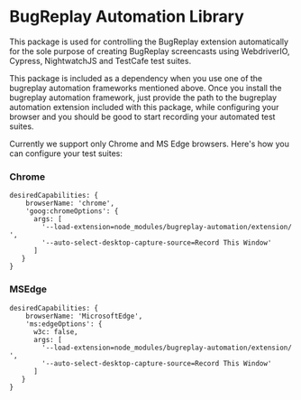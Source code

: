 # BugReplay Automation Library
This package is used for controlling the BugReplay extension automatically for the sole purpose of creating BugReplay screencasts using WebdriverIO, Cypress, NightwatchJS and TestCafe test suites.

This package is included as a dependency when you use one of the bugreplay automation frameworks mentioned above. Once you install the bugreplay automation framework, just provide the path to the bugreplay automation extension included with this package, while configuring your browser and you should be good to start recording your automated test suites.

Currently we support only Chrome and MS Edge browsers. Here's how you can configure your test suites:

### Chrome
    desiredCapabilities: {
        browserName: 'chrome',
        'goog:chromeOptions': {
          args: [
            '--load-extension=node_modules/bugreplay-automation/extension/ ',
            '--auto-select-desktop-capture-source=Record This Window'
          ]
       }
    }


### MSEdge 
    desiredCapabilities: {
        browserName: 'MicrosoftEdge',
        'ms:edgeOptions': {
          w3c: false,
          args: [
            '--load-extension=node_modules/bugreplay-automation/extension/ ',
            '--auto-select-desktop-capture-source=Record This Window'
          ]
       }
    }